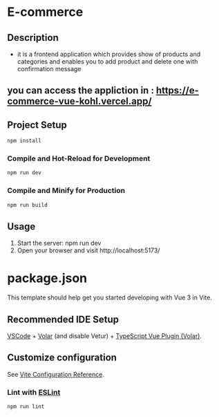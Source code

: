 
# E-commerce

## Description
- it is a frontend application which provides show of products and categories and enables you to add product and delete one with confirmation message 
## you can access the appliction in : https://e-commerce-vue-kohl.vercel.app/
## Project Setup

```sh
npm install
```
### Compile and Hot-Reload for Development

```sh
npm run dev
```

### Compile and Minify for Production

```sh
npm run build
```

## Usage
1. Start the server: npm run dev
2. Open your browser and visit http://localhost:5173/


# package.json

This template should help get you started developing with Vue 3 in Vite.

## Recommended IDE Setup

[VSCode](https://code.visualstudio.com/) + [Volar](https://marketplace.visualstudio.com/items?itemName=Vue.volar) (and disable Vetur) + [TypeScript Vue Plugin (Volar)](https://marketplace.visualstudio.com/items?itemName=Vue.vscode-typescript-vue-plugin).

## Customize configuration

See [Vite Configuration Reference](https://vitejs.dev/config/).


### Lint with [ESLint](https://eslint.org/)

```sh
npm run lint
```
